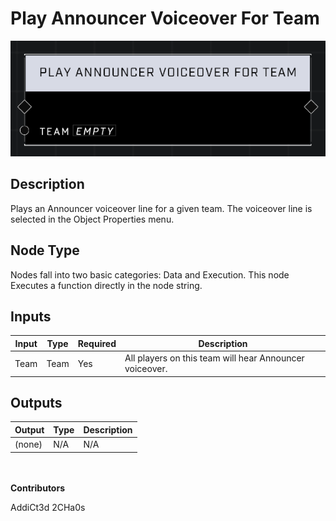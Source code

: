 # Play Announcer Voiceover For Team
![alt text](../../../.gitbook/assets/play-announcer-voiceover-for-team.png)
## Description
Plays an Announcer voiceover line for a given team. The voiceover line is selected in the Object Properties menu.

## Node Type
Nodes fall into two basic categories: Data and Execution. This node Executes a function directly in the node string.

## Inputs
| Input            | Type             | Required | Description												    |
|------------------|------------------|----------|--------------------------------------------------------------|
| Team | Team | Yes | All players on this team will hear Announcer voiceover. |

## Outputs
| Output           | Type             | Description												     |
|------------------|------------------|--------------------------------------------------------------|
| (none) | N/A  | N/A  |

\
\
**Contributors**

AddiCt3d 2CHa0s

